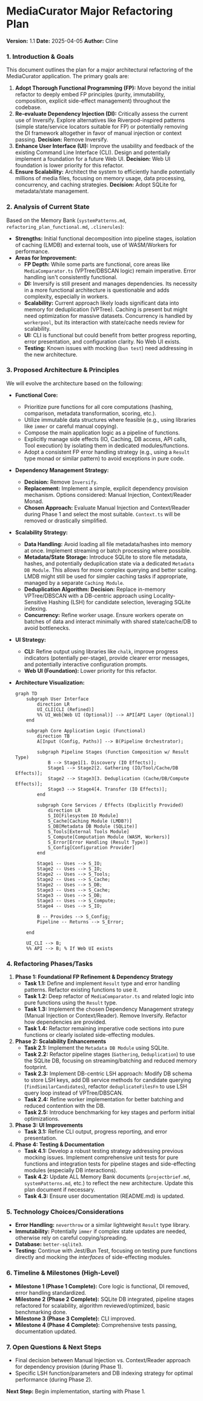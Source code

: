 # MediaCurator Major Refactoring Plan

**Version:** 1.1
**Date:** 2025-04-05
**Author:** Cline

### 1. Introduction & Goals

This document outlines the plan for a major architectural refactoring of the MediaCurator application. The primary goals are:

1.  **Adopt Thorough Functional Programming (FP):** Move beyond the initial refactor to deeply embed FP principles (purity, immutability, composition, explicit side-effect management) throughout the codebase.
2.  **Re-evaluate Dependency Injection (DI):** Critically assess the current use of Inversify. Explore alternatives like Riverpod-inspired patterns (simple state/service locators suitable for FP) or potentially removing the DI framework altogether in favor of manual injection or context passing. **Decision:** Remove Inversify.
3.  **Enhance User Interface (UI):** Improve the usability and feedback of the existing Command Line Interface (CLI). Design and potentially implement a foundation for a future Web UI. **Decision:** Web UI foundation is lower priority for this refactor.
4.  **Ensure Scalability:** Architect the system to efficiently handle potentially millions of media files, focusing on memory usage, data processing, concurrency, and caching strategies. **Decision:** Adopt SQLite for metadata/state management.

### 2. Analysis of Current State

Based on the Memory Bank (`systemPatterns.md`, `refactoring_plan_functional.md`, `.clinerules`):

- **Strengths:** Initial functional decomposition into pipeline stages, isolation of caching (LMDB) and external tools, use of WASM/Workers for performance.
- **Areas for Improvement:**
  - **FP Depth:** While some parts are functional, core areas like `MediaComparator.ts` (VPTree/DBSCAN logic) remain imperative. Error handling isn't consistently functional.
  - **DI:** Inversify is still present and manages dependencies. Its necessity in a more functional architecture is questionable and adds complexity, especially in workers.
  - **Scalability:** Current approach likely loads significant data into memory for deduplication (VPTree). Caching is present but might need optimization for massive datasets. Concurrency is handled by `workerpool`, but its interaction with state/cache needs review for scalability.
  - **UI:** CLI is functional but could benefit from better progress reporting, error presentation, and configuration clarity. No Web UI exists.
  - **Testing:** Known issues with mocking (`bun test`) need addressing in the new architecture.

### 3. Proposed Architecture & Principles

We will evolve the architecture based on the following:

- **Functional Core:**
  - Prioritize pure functions for all core computations (hashing, comparison, metadata transformation, scoring, etc.).
  - Utilize immutable data structures where feasible (e.g., using libraries like `immer` or careful manual copying).
  - Compose the main application logic as a pipeline of functions.
  - Explicitly manage side effects (IO, Caching, DB access, API calls, Tool execution) by isolating them in dedicated modules/functions.
  - Adopt a consistent FP error handling strategy (e.g., using a `Result` type monad or similar pattern) to avoid exceptions in pure code.
- **Dependency Management Strategy:**
  - **Decision:** Remove `Inversify`.
  - **Replacement:** Implement a simple, explicit dependency provision mechanism. Options considered: Manual Injection, Context/Reader Monad.
  - **Chosen Approach:** Evaluate Manual Injection and Context/Reader during Phase 1 and select the most suitable. `Context.ts` will be removed or drastically simplified.
- **Scalability Strategy:**
  - **Data Handling:** Avoid loading all file metadata/hashes into memory at once. Implement streaming or batch processing where possible.
  - **Metadata/State Storage:** Introduce SQLite to store file metadata, hashes, and potentially deduplication state via a dedicated `Metadata DB Module`. This allows for more complex querying and better scaling. LMDB might still be used for simpler caching tasks if appropriate, managed by a separate `Caching Module`.
  - **Deduplication Algorithm:** **Decision:** Replace in-memory VPTree/DBSCAN with a DB-centric approach using Locality-Sensitive Hashing (LSH) for candidate selection, leveraging SQLite indexing.
  - **Concurrency:** Refine worker usage. Ensure workers operate on batches of data and interact minimally with shared state/cache/DB to avoid bottlenecks.
- **UI Strategy:**
  - **CLI:** Refine output using libraries like `chalk`, improve progress indicators (potentially per-stage), provide clearer error messages, and potentially interactive configuration prompts.
  - **Web UI (Foundation):** Lower priority for this refactor.
- **Architecture Visualization:**

  ```mermaid
  graph TD
      subgraph User Interface
          direction LR
          UI_CLI[CLI (Refined)]
          %% UI_Web[Web UI (Optional)] --> API[API Layer (Optional)]
      end

      subgraph Core Application Logic (Functional)
          direction TB
          A[Input (Config, Paths)] --> B(Pipeline Orchestrator);

          subgraph Pipeline Stages (Function Composition w/ Result Type)
              B --> Stage1[1. Discovery (IO Effects)];
              Stage1 --> Stage2[2. Gathering (IO/Tool/Cache/DB Effects)];
              Stage2 --> Stage3[3. Deduplication (Cache/DB/Compute Effects)];
              Stage3 --> Stage4[4. Transfer (IO Effects)];
          end

          subgraph Core Services / Effects (Explicitly Provided)
              direction LR
              S_IO[Filesystem IO Module]
              S_Cache[Caching Module (LMDB?)]
              S_DB[Metadata DB Module (SQLite)]
              S_Tools[External Tools Module]
              S_Compute[Computation Module (WASM, Workers)]
              S_Error[Error Handling (Result Type)]
              S_Config[Configuration Provider]
          end

          Stage1 -- Uses --> S_IO;
          Stage2 -- Uses --> S_IO;
          Stage2 -- Uses --> S_Tools;
          Stage2 -- Uses --> S_Cache;
          Stage2 -- Uses --> S_DB;
          Stage3 -- Uses --> S_Cache;
          Stage3 -- Uses --> S_DB;
          Stage3 -- Uses --> S_Compute;
          Stage4 -- Uses --> S_IO;

          B -- Provides --> S_Config;
          Pipeline -- Returns --> S_Error;

      end

      UI_CLI --> B;
      %% API --> B; % If Web UI exists
  ```

### 4. Refactoring Phases/Tasks

1.  **Phase 1: Foundational FP Refinement & Dependency Strategy**
    - **Task 1.1:** Define and implement `Result` type and error handling patterns. Refactor existing functions to use it.
    - **Task 1.2:** Deep refactor of `MediaComparator.ts` and related logic into pure functions using the `Result` type.
    - **Task 1.3:** Implement the chosen Dependency Management strategy (Manual Injection or Context/Reader). Remove Inversify. Refactor how dependencies are provided.
    - **Task 1.4:** Refactor remaining imperative code sections into pure functions or clearly isolated side-effecting modules.
2.  **Phase 2: Scalability Enhancements**
    - **Task 2.1:** Implement the `Metadata DB Module` using SQLite.
    - **Task 2.2:** Refactor pipeline stages (`Gathering`, `Deduplication`) to use the SQLite DB, focusing on streaming/batching and reduced memory footprint.
    - **Task 2.3:** Implement DB-centric LSH approach: Modify DB schema to store LSH keys, add DB service methods for candidate querying (`findSimilarCandidates`), refactor `deduplicateFilesFn` to use LSH query loop instead of VPTree/DBSCAN.
    - **Task 2.4:** Refine worker implementation for better batching and reduced contention with the DB.
    - **Task 2.5:** Introduce benchmarking for key stages and perform initial optimizations.
3.  **Phase 3: UI Improvements**
    - **Task 3.1:** Refine CLI output, progress reporting, and error presentation.
4.  **Phase 4: Testing & Documentation**
    - **Task 4.1:** Develop a robust testing strategy addressing previous mocking issues. Implement comprehensive unit tests for pure functions and integration tests for pipeline stages and side-effecting modules (especially DB interactions).
    - **Task 4.2:** Update ALL Memory Bank documents (`projectbrief.md`, `systemPatterns.md`, etc.) to reflect the new architecture. Update this plan document if necessary.
    - **Task 4.3:** Ensure user documentation (README.md) is updated.

### 5. Technology Choices/Considerations

- **Error Handling:** `neverthrow` or a similar lightweight `Result` type library.
- **Immutability:** Potentially `immer` if complex state updates are needed, otherwise rely on careful copying/spreading.
- **Database:** `better-sqlite3`.
- **Testing:** Continue with Jest/Bun Test, focusing on testing pure functions directly and mocking the _interfaces_ of side-effecting modules.

### 6. Timeline & Milestones (High-Level)

- **Milestone 1 (Phase 1 Complete):** Core logic is functional, DI removed, error handling standardized.
- **Milestone 2 (Phase 2 Complete):** SQLite DB integrated, pipeline stages refactored for scalability, algorithm reviewed/optimized, basic benchmarking done.
- **Milestone 3 (Phase 3 Complete):** CLI improved.
- **Milestone 4 (Phase 4 Complete):** Comprehensive tests passing, documentation updated.

### 7. Open Questions & Next Steps

- Final decision between Manual Injection vs. Context/Reader approach for dependency provision (during Phase 1).
- Specific LSH function/parameters and DB indexing strategy for optimal performance (during Phase 2).

**Next Step:** Begin implementation, starting with Phase 1.
